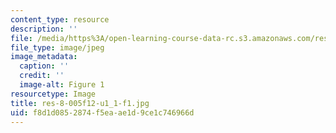 ```yaml
---
content_type: resource
description: ''
file: /media/https%3A/open-learning-course-data-rc.s3.amazonaws.com/res-8-005-vibrations-and-waves-problem-solving-fall-2012/f8d1d0852874f5eaae1d9ce1c746966d_res-8-005f12-u1_1-f1.jpg
file_type: image/jpeg
image_metadata:
  caption: ''
  credit: ''
  image-alt: Figure 1
resourcetype: Image
title: res-8-005f12-u1_1-f1.jpg
uid: f8d1d085-2874-f5ea-ae1d-9ce1c746966d
---
```

